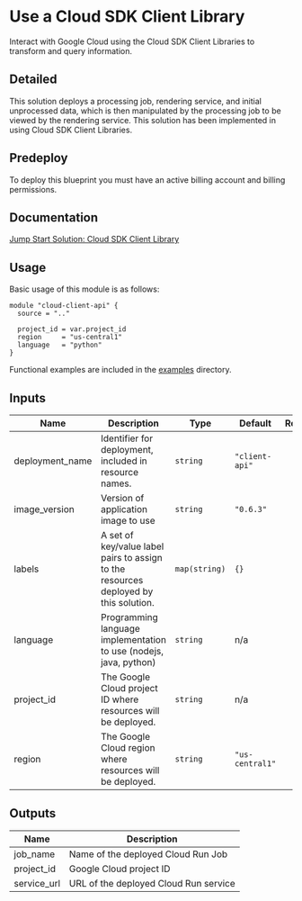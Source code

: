 # Use a Cloud SDK Client Library

Interact with Google Cloud using the Cloud SDK Client Libraries to transform and query information.

## Detailed

This solution deploys a processing job, rendering service, and initial unprocessed data, which is then manipulated by the processing job to be viewed by the rendering service. This solution has been implemented in using Cloud SDK Client Libraries.


## Predeploy

To deploy this blueprint you must have an active billing account and billing permissions.

## Documentation

[Jump Start Solution: Cloud SDK Client Library](https://cloud.google.com/architecture/application-development/cloud-client-api)

## Usage

Basic usage of this module is as follows:


```hcl
module "cloud-client-api" {
  source = ".."

  project_id = var.project_id
  region     = "us-central1"
  language   = "python"
}
```


Functional examples are included in the [examples](./examples/) directory.

<!-- x-release-please-start-version -->
<!-- BEGINNING OF PRE-COMMIT-TERRAFORM DOCS HOOK -->
## Inputs

| Name | Description | Type | Default | Required |
|------|-------------|------|---------|:--------:|
| deployment\_name | Identifier for deployment, included in resource names. | `string` | `"client-api"` | no |
| image\_version | Version of application image to use | `string` | `"0.6.3"` | no |
| labels | A set of key/value label pairs to assign to the resources deployed by this solution. | `map(string)` | `{}` | no |
| language | Programming language implementation to use (nodejs, java, python) | `string` | n/a | yes |
| project\_id | The Google Cloud project ID where resources will be deployed. | `string` | n/a | yes |
| region | The Google Cloud region where resources will be deployed. | `string` | `"us-central1"` | no |

## Outputs

| Name | Description |
|------|-------------|
| job\_name | Name of the deployed Cloud Run Job |
| project\_id | Google Cloud project ID |
| service\_url | URL of the deployed Cloud Run service |

<!-- END OF PRE-COMMIT-TERRAFORM DOCS HOOK -->
<!-- x-release-please-end -->
